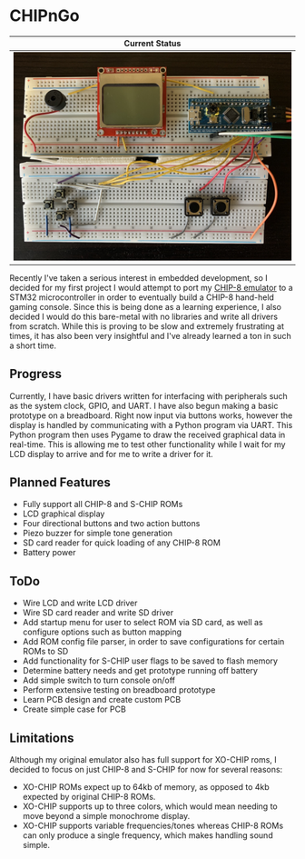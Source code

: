 # CHIPnGo
|Current Status|
|--------------|
|<img src = "/images/current_status.jpg?raw=true">|

Recently I've taken a serious interest in embedded development, so I decided for my first project I would attempt to port my [CHIP-8 emulator](https://github.com/kurtjd/jaxe) to a STM32 microcontroller in order to eventually build a CHIP-8 hand-held gaming console. Since this is being done as a learning experience, I also decided I would do this bare-metal with no libraries and write all drivers from scratch. While this is proving to be slow and extremely frustrating at times, it has also been very insightful and I've already learned a ton in such a short time.

## Progress
Currently, I have basic drivers written for interfacing with peripherals such as the system clock, GPIO, and UART. I have also begun making a basic prototype on a breadboard. Right now input via buttons works, however the display is handled by communicating with a Python program via UART. This Python program then uses Pygame to draw the received graphical data in real-time. This is allowing me to test other functionality while I wait for my LCD display to arrive and for me to write a driver for it.

## Planned Features
- Fully support all CHIP-8 and S-CHIP ROMs
- LCD graphical display
- Four directional buttons and two action buttons
- Piezo buzzer for simple tone generation
- SD card reader for quick loading of any CHIP-8 ROM
- Battery power

## ToDo
- Wire LCD and write LCD driver
- Wire SD card reader and write SD driver
- Add startup menu for user to select ROM via SD card, as well as configure options such as button mapping
- Add ROM config file parser, in order to save configurations for certain ROMs to SD
- Add functionality for S-CHIP user flags to be saved to flash memory
- Determine battery needs and get prototype running off battery
- Add simple switch to turn console on/off
- Perform extensive testing on breadboard prototype
- Learn PCB design and create custom PCB
- Create simple case for PCB

## Limitations
Although my original emulator also has full support for XO-CHIP roms, I decided to focus on just CHIP-8 and S-CHIP for now for several reasons:
- XO-CHIP ROMs expect up to 64kb of memory, as opposed to 4kb expected by original CHIP-8 ROMs.
- XO-CHIP supports up to three colors, which would mean needing to move beyond a simple monochrome display.
- XO-CHIP supports variable frequencies/tones whereas CHIP-8 ROMs can only produce a single frequency, which makes handling sound simple.
